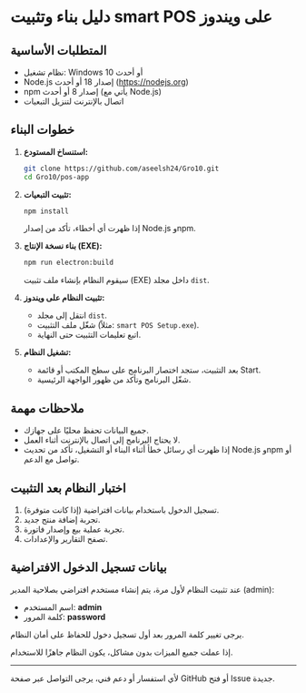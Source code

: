 # دليل بناء وتثبيت smart POS على ويندوز

## المتطلبات الأساسية
- نظام تشغيل: Windows 10 أو أحدث
- Node.js إصدار 18 أو أحدث (https://nodejs.org)
- npm إصدار 8 أو أحدث (يأتي مع Node.js)
- اتصال بالإنترنت لتنزيل التبعيات

## خطوات البناء

1. **استنساخ المستودع:**
   ```bash
   git clone https://github.com/aseelsh24/Gro10.git
   cd Gro10/pos-app
   ```

2. **تثبيت التبعيات:**
   ```bash
   npm install
   ```
   إذا ظهرت أي أخطاء، تأكد من إصدار Node.js وnpm.

3. **بناء نسخة الإنتاج (EXE):**
   ```bash
   npm run electron:build
   ```
   سيقوم النظام بإنشاء ملف تثبيت (EXE) داخل مجلد `dist`.

4. **تثبيت النظام على ويندوز:**
   - انتقل إلى مجلد `dist`.
   - شغّل ملف التثبيت (مثلاً: `smart POS Setup.exe`).
   - اتبع تعليمات التثبيت حتى النهاية.

5. **تشغيل النظام:**
   - بعد التثبيت، ستجد اختصار البرنامج على سطح المكتب أو قائمة Start.
   - شغّل البرنامج وتأكد من ظهور الواجهة الرئيسية.

## ملاحظات مهمة
- جميع البيانات تحفظ محليًا على جهازك.
- لا يحتاج البرنامج إلى اتصال بالإنترنت أثناء العمل.
- إذا ظهرت أي رسائل خطأ أثناء البناء أو التشغيل، تأكد من تحديث Node.js وnpm أو تواصل مع الدعم.

## اختبار النظام بعد التثبيت
1. تسجيل الدخول باستخدام بيانات افتراضية (إذا كانت متوفرة).
2. تجربة إضافة منتج جديد.
3. تجربة عملية بيع وإصدار فاتورة.
4. تصفح التقارير والإعدادات.

## بيانات تسجيل الدخول الافتراضية

عند تثبيت النظام لأول مرة، يتم إنشاء مستخدم افتراضي بصلاحية المدير (admin):

- اسم المستخدم: **admin**
- كلمة المرور: **password**

يرجى تغيير كلمة المرور بعد أول تسجيل دخول للحفاظ على أمان النظام.


إذا عملت جميع الميزات بدون مشاكل، يكون النظام جاهزًا للاستخدام.

---

لأي استفسار أو دعم فني، يرجى التواصل عبر صفحة GitHub أو فتح Issue جديدة.